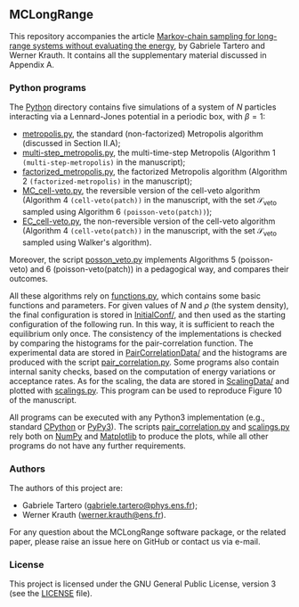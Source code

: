 ## MCLongRange
This repository accompanies the article 
[Markov-chain sampling for long-range systems without evaluating the energy](https://doi.org/10.48550/arXiv.2406.00184),
by Gabriele Tartero and Werner Krauth. It contains all the supplementary 
material discussed in Appendix A.

### Python programs
The [Python](https://github.com/jellyfysh/MCLongRange/tree/master/Python) directory
contains five simulations of a system of $N$ particles interacting via a Lennard-Jones 
potential in a periodic box, with $\beta = 1$: 
* [metropolis.py](https://github.com/jellyfysh/MCLongRange/blob/master/Python/metropolis.py),
  the standard (non-factorized) Metropolis algorithm (discussed in Section II.A);
* [multi-step_metropolis.py](https://github.com/jellyfysh/MCLongRange/blob/master/Python/multi-step_metropolis.py),
  the multi-time-step Metropolis (Algorithm 1 `(multi-step-metropolis)` in the manuscript);
* [factorized_metropolis.py](https://github.com/jellyfysh/MCLongRange/blob/master/Python/factorized_metropolis.py),
  the factorized Metropolis algorithm (Algorithm 2 `(factorized-metropolis)` in the manuscript);
* [MC_cell-veto.py](https://github.com/jellyfysh/MCLongRange/blob/master/Python/MC_cell-veto.py),
  the reversible version of the cell-veto algorithm (Algorithm 4 `(cell-veto(patch))` in the manuscript, with the 
  set $\mathcal{S}_{\text{veto}}$ sampled using Algorithm 6 `(poisson-veto(patch))`);
* [EC_cell-veto.py](https://github.com/jellyfysh/MCLongRange/blob/master/Python/EC_cell-veto.py),
  the non-reversible version of the cell-veto algorithm (Algorithm 4 `(cell-veto(patch))` in the manuscript, with the 
  set $\mathcal{S}_{\text{veto}}$ sampled using Walker's algorithm).

Moreover, the script [posson_veto.py](https://github.com/jellyfysh/MCLongRange/blob/master/Python/poisson_veto.py) implements Algorithms 5 (poisson-veto) and 6 (poisson-veto(patch)) in a pedagogical way, and compares their outcomes.

All these algorithms rely on [functions.py](https://github.com/jellyfysh/MCLongRange/blob/master/Python/functions.py),
which contains some basic functions and parameters. For given values of $N$ and $\rho$ (the system density),
the final configuration is stored in 
[InitialConf/](https://github.com/jellyfysh/MCLongRange/tree/master/Python/InitialConfs), and then used as the starting configuration of the following run. In this way, it is sufficient 
to reach the equilibrium
only once. The consistency of the implementations is checked by comparing the histograms for 
the pair-correlation function. The experimental data are stored in 
[PairCorrelationData/](https://github.com/jellyfysh/MCLongRange/tree/master/Python/PairCorrelationData)
and the histograms are produced with the script 
[pair_correlation.py](https://github.com/jellyfysh/MCLongRange/blob/master/Python/pair_correlation.py). 
Some programs also contain internal sanity checks, based on the computation of energy variations or acceptance rates. 
As for the scaling, the data are stored in [ScalingData/](https://github.com/jellyfysh/MCLongRange/tree/master/Python/ScalingData) and plotted with [scalings.py](https://github.com/jellyfysh/MCLongRange/blob/master/Python/scalings.py).
This program can be used to reproduce Figure 10 of the manuscript.

All programs can be executed with any Python3 implementation 
(e.g., standard [CPython](https://www.python.org/) or 
[PyPy3](https://www.pypy.org/)). The scripts
[pair_correlation.py](https://github.com/jellyfysh/MCLongRange/blob/master/Python/pair_correlation.py)
and [scalings.py](https://github.com/jellyfysh/MCLongRange/blob/master/Python/scalings.py)
rely both on [NumPy](https://numpy.org/) and 
[Matplotlib](https://matplotlib.org/) to produce the plots, while
all other programs do not have any further requirements.

### Authors
The authors of this project are:
* Gabriele Tartero 
([gabriele.tartero@phys.ens.fr](mailto:gabriele.tartero@phys.ens.fr));
* Werner Krauth ([werner.krauth@ens.fr](mailto:werner.krauth@ens.fr)).

For any question about the MCLongRange software package, or the related
paper, please raise an issue here on GitHub or contact us via e-mail.

### License
This project is licensed under the GNU General Public License, 
version 3 (see the 
[LICENSE](https://github.com/jellyfysh/MCMCNutshell/blob/master/LICENSE) 
file).



